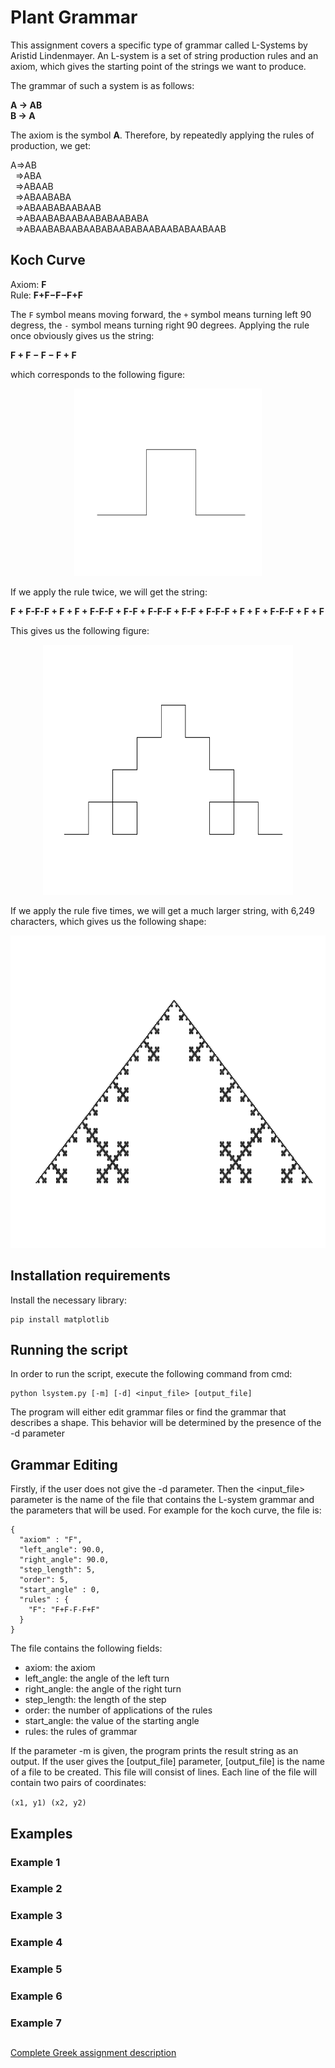 # Plant Grammar
This assignment covers a specific type of grammar called L-Systems by Aristid Lindenmayer. An L-system is a set of string production rules and an axiom, which gives the starting point of the strings we want to produce.

The grammar of such a system is as follows:  

<b>A → AB  
B → A </b>  

The axiom is the symbol <b>A</b>. Therefore, by repeatedly applying the rules of production, we get:

A⇒AB  
&nbsp;&nbsp;⇒ABA  
&nbsp;&nbsp;⇒ABAAB  
&nbsp;&nbsp;⇒ABAABABA    
&nbsp;&nbsp;⇒ABAABABAABAAB    
&nbsp;&nbsp;⇒ABAABABAABAABABAABABA    
&nbsp;&nbsp;⇒ABAABABAABAABABAABABAABAABABAABAAB
 
## Koch Curve
Axiom: <b>F</b>  
Rule: <b>F+F−F−F+F</b>

The `F` symbol means moving forward, the `+` symbol means turning left 90 degress, the `-` symbol means turning right 90 degrees. Applying the rule once obviously gives us the string:

<b>F + F − F − F + F</b>

which corresponds to the following figure:  
<p align="center">
<img src="https://github.com/stef4k/Algorithms-and-data-structures-assignments/blob/main/assignment-3/images/koch_curve1.png" width="300" height="300" />
</p>

If we apply the rule twice, we will get the string:

<b>F + F-F-F + F + F + F-F-F + F-F + F-F-F + F-F + F-F-F + F + F + F-F-F + F + F</b>

This gives us the following figure:  
<p align="center">
<img src="https://github.com/stef4k/Algorithms-and-data-structures-assignments/blob/main/assignment-3/images/koch_curve2.png" width="400" height="400"  />
</p>

If we apply the rule five times, we will get a much larger string, with 6,249 characters, which gives us the following shape:  

<p align="center">
<img src="https://github.com/stef4k/Algorithms-and-data-structures-assignments/blob/main/assignment-3/images/koch_curve5.png" width="600" height="500" />
</p>

## Installation requirements
Install the necessary library:  

    pip install matplotlib

## Running the script
In order to run the script, execute the following command from cmd:  

    python lsystem.py [-m] [-d] <input_file> [output_file]

The program will either edit grammar files or find the grammar that describes a shape. This behavior will be determined by the presence of the -d parameter

## Grammar Editing

Firstly, if the user does not give the -d parameter. Then the <input_file> parameter is the name of the file that contains the L-system grammar and the parameters that will be used. For example for the koch curve, the file is:

    {
      "axiom" : "F",
      "left_angle": 90.0,
      "right_angle": 90.0,
      "step_length": 5,
      "order": 5,
      "start_angle" : 0,    
      "rules" : {
        "F": "F+F-F-F+F"
      }
    }
    
The file contains the following fields:
* axiom: the axiom
* left_angle: the angle of the left turn
* right_angle: the angle of the right turn
* step_length: the length of the step
* order: the number of applications of the rules
* start_angle: the value of the starting angle
* rules: the rules of grammar

If the parameter -m is given, the program prints the result string as an output. If the user gives the [output_file] parameter, [output_file] is the name of a file to be created. This file will consist of lines. Each line of the file will contain two pairs of coordinates:

`(x1, y1) (x2, y2)`

## Examples
### Example 1

### Example 2

### Example 3

### Example 4

### Example 5

### Example 6

### Example 7


##
[Complete Greek assignment description](https://github.com/dmst-algorithms-course/assignment-2019-3/blob/master/assignment_2019_3.ipynb)
